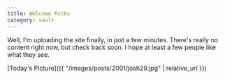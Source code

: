 ```yaml
---
title: Welcome Fucks
category: vault
---
```


Well, I'm uploading the site finally, in just a few minutes. There's really no
content right now, but check back soon. I hope at least a few people like what
they see.

[Today's Picture]({{ "/images/posts/2001/josh29.jpg" | relative_url }})
